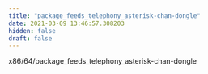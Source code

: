 ```yaml
---
title: "package_feeds_telephony_asterisk-chan-dongle"
date: 2021-03-09 13:46:57.308203
hidden: false
draft: false
---
```


x86/64/package_feeds_telephony_asterisk-chan-dongle

